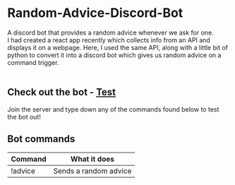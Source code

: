 # Random-Advice-Discord-Bot
A discord bot that provides a random advice whenever we ask for one.
<br>
I had created a react app recently which collects info from an API and displays it on a webpage. Here, I used the same API, along with a little bit of python to convert it into a discord bot which gives us random advice on a command trigger.
<br>
<br>
## Check out the bot - <a href="https://discord.gg/ncdgFYYZ">Test</a>
Join the server and type down any of the commands found below to test the bot out!<br>

## Bot commands
Command | What it does
--- | ---  
!advice | Sends a random advice

<br>
